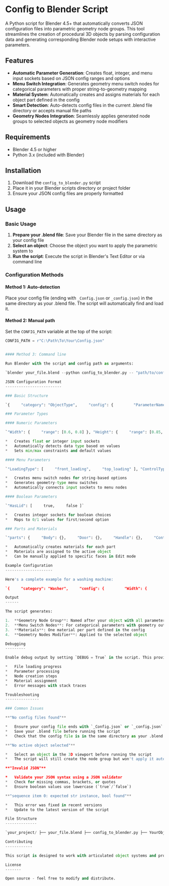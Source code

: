 
# Config to Blender Script

A Python script for Blender 4.5+ that automatically converts JSON configuration files into parametric geometry node groups. This tool streamlines the creation of procedural 3D objects by parsing configuration data and generating corresponding Blender node setups with interactive parameters.

## Features

- **Automatic Parameter Generation**: Creates float, integer, and menu input sockets based on JSON config ranges and options
- **Menu Switch Integration**: Generates geometry menu switch nodes for categorical parameters with proper string-to-geometry mapping
- **Material System**: Automatically creates and assigns materials for each object part defined in the config
- **Smart Detection**: Auto-detects config files in the current .blend file directory or accepts manual file paths
- **Geometry Nodes Integration**: Seamlessly applies generated node groups to selected objects as geometry node modifiers

## Requirements

- Blender 4.5 or higher
- Python 3.x (included with Blender)

## Installation

1. Download the `config_to_blender.py` script
2. Place it in your Blender scripts directory or project folder
3. Ensure your JSON config files are properly formatted

## Usage

### Basic Usage

1. **Prepare your .blend file**: Save your Blender file in the same directory as your config file
2. **Select an object**: Choose the object you want to apply the parametric system to
3. **Run the script**: Execute the script in Blender's Text Editor or via command line

### Configuration Methods

#### Method 1: Auto-detection
Place your config file (ending with `_Config.json` or `_config.json`) in the same directory as your .blend file. The script will automatically find and load it.

#### Method 2: Manual path
Set the `CONFIG_PATH` variable at the top of the script:
```python
CONFIG_PATH = r"C:\Path\To\Your\Config.json"


#### Method 3: Command line

Run Blender with the script and config path as arguments:

`blender your_file.blend --python config_to_blender.py -- "path/to/config.json"`

JSON Configuration Format
-------------------------

### Basic Structure

`{     "category": "ObjectType",     "config": {         "ParameterName": {             "range": [min_value, max_value]         },         "MenuParameter": [             "option1",             "option2",             "option3"         ]     },     "parts": {         "PartName1": {},         "PartName2": {},         "PartName3": {}     },     "joints": {         "joint_name": {             "parent": "PartName1",             "child": "PartName2",             "type": "revolute",             "axis": [0, 0, 1],             "limit": [0, 120]         }     } }`

### Parameter Types

#### Numeric Parameters

`"Width": {     "range": [0.6, 0.8] }, "Height": {     "range": [0.85, 1.1] }`

*   Creates float or integer input sockets
*   Automatically detects data type based on values
*   Sets min/max constraints and default values

#### Menu Parameters

`"LoadingType": [     "front_loading",     "top_loading" ], "ControlType": [     "knob",     "digital",     "buttons" ]`

*   Creates menu switch nodes for string-based options
*   Generates geometry-type menu switches
*   Automatically connects input sockets to menu nodes

#### Boolean Parameters

`"HasLid": [     true,     false ]`

*   Creates integer sockets for boolean choices
*   Maps to 0/1 values for first/second option

### Parts and Materials

`"parts": {     "Body": {},     "Door": {},     "Handle": {},     "ControlPanel": {} }`

*   Automatically creates materials for each part
*   Materials are assigned to the active object
*   Can be manually applied to specific faces in Edit mode

Example Configuration
---------------------

Here's a complete example for a washing machine:

`{     "category": "Washer",     "config": {         "Width": {             "range": [0.6, 0.8]         },         "Height": {             "range": [0.85, 1.1]         },         "Capacity": {             "range": [3.5, 6.0]         },         "LoadingType": [             "front_loading",             "top_loading"         ],         "DoorSwing": [             "left_hinge",             "right_hinge"         ],         "HasLid": [             true,             false         ]     },     "parts": {         "Body": {},         "Door": {},         "Drum": {},         "Handle": {},         "ControlPanel": {}     },     "joints": {         "door_hinge": {             "parent": "Body",             "child": "Door",             "type": "revolute",             "axis": [0, 0, 1],             "limit": [0, 120]         }     } }`

Output
------

The script generates:

1.  **Geometry Node Group**: Named after your object with all parameters as input sockets
2.  **Menu Switch Nodes**: For categorical parameters with geometry outputs
3.  **Materials**: One material per part defined in the config
4.  **Geometry Nodes Modifier**: Applied to the selected object

Debugging
---------

Enable debug output by setting `DEBUG = True` in the script. This provides detailed logging of:

*   File loading progress
*   Parameter processing
*   Node creation steps
*   Material assignment
*   Error messages with stack traces

Troubleshooting
---------------

### Common Issues

**"No config files found"**

*   Ensure your config file ends with `_Config.json` or `_config.json`
*   Save your .blend file before running the script
*   Check that the config file is in the same directory as your .blend file

**"No active object selected"**

*   Select an object in the 3D viewport before running the script
*   The script will still create the node group but won't apply it automatically

**"Invalid JSON"**

*   Validate your JSON syntax using a JSON validator
*   Check for missing commas, brackets, or quotes
*   Ensure boolean values use lowercase (`true`/`false`)

**"sequence item 0: expected str instance, bool found"**

*   This error was fixed in recent versions
*   Update to the latest version of the script

File Structure
--------------

`your_project/ ├── your_file.blend ├── config_to_blender.py ├── YourObject_Config.json └── README.md`

Contributing
------------

This script is designed to work with articulated object systems and procedural generation pipelines. Feel free to extend it for your specific use cases.

License
-------

Open source - feel free to modify and distribute.
